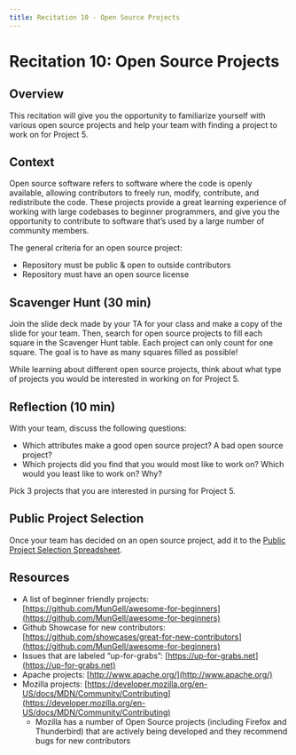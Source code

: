 ```yaml
---
title: Recitation 10 - Open Source Projects
---
```


# Recitation 10: Open Source Projects

## Overview
This recitation will give you the opportunity to familiarize yourself with various open source projects and help your team with finding a project to work on for Project 5.
 
## Context
Open source software refers to software where the code is openly available, allowing contributors to freely run, modify, contribute, and redistribute the code. These projects provide a great learning experience of working with large codebases to beginner programmers, and give you the opportunity to contribute to software that’s used by a large number of community members.

The general criteria for an open source project:
- Repository must be public & open to outside contributors
- Repository must have an open source license

## Scavenger Hunt (30 min)
Join the slide deck made by your TA for your class and make a copy of the slide for your team. Then, search for open source projects to fill each square in the Scavenger Hunt table. Each project can only count for one square. The goal is to have as many squares filled as possible!

While learning about different open source projects, think about what type of projects you would be interested in working on for Project 5.

## Reflection (10 min)
With your team, discuss the following questions:
- Which attributes make a good open source project? A bad open source project?
- Which projects did you find that you would most like to work on? Which would you least like to work on? Why?

Pick 3 projects that you are interested in pursing for Project 5.

## Public Project Selection

Once your team has decided on an open source project, add it to the [Public Project Selection Spreadsheet](https://docs.google.com/spreadsheets/d/1ZwGCx7GtnCX1jFxbRtYVSQ1efwPa_jr3fs70z3Q6Uu0/edit?usp=sharing).
 
## Resources
- A list of beginner friendly projects: [https://github.com/MunGell/awesome-for-beginners](https://github.com/MunGell/awesome-for-beginners)
- Github Showcase for new contributors: [https://github.com/showcases/great-for-new-contributors](https://github.com/MunGell/awesome-for-beginners)
- Issues that are labeled “up-for-grabs”: [https://up-for-grabs.net](https://up-for-grabs.net)
- Apache projects: [http://www.apache.org/](http://www.apache.org/)
- Mozilla projects: [https://developer.mozilla.org/en-US/docs/MDN/Community/Contributing](https://developer.mozilla.org/en-US/docs/MDN/Community/Contributing)
    - Mozilla has a number of Open Source projects (including Firefox and Thunderbird) that are actively being developed and they recommend bugs for new contributors

